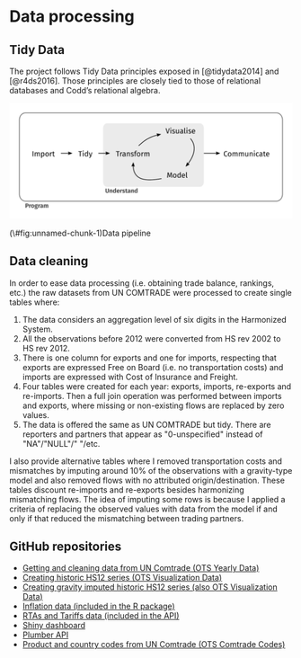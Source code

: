 # Data processing

## Tidy Data

The project follows Tidy Data principles exposed in [@tidydata2014] and  [@r4ds2016]. Those principles are closely tied to those of relational databases and Codd’s relational algebra.

<div class="figure">
<img src="fig/data-science.svg" alt="Data pipeline"  />
<p class="caption">(\#fig:unnamed-chunk-1)Data pipeline</p>
</div>

## Data cleaning

In order to ease data processing (i.e. obtaining trade balance, rankings, etc.) the raw datasets from UN COMTRADE were processed to create single tables where:

1. The data considers an aggregation level of six digits in the Harmonized System.
2. All the observations before 2012 were converted from HS rev 2002 to HS rev 2012.
3. There is one column for exports and one for imports, respecting that exports are expressed Free on Board (i.e. no transportation costs) and imports are expressed with Cost of Insurance and Freight.
4. Four tables were created for each year: exports, imports, re-exports and re-imports. Then a full join operation was performed between imports and exports, where missing or non-existing flows are replaced by zero values.
5. The data is offered the same as UN COMTRADE but tidy. There are reporters and partners that appear as "0-unspecified" instead of "NA"/"NULL"/" "/etc.

I also provide alternative tables where I removed transportation costs and mismatches by imputing around 10% of the observations with a gravity-type model and also removed flows with no attributed origin/destination. These tables discount re-imports and re-exports besides harmonizing mismatching flows. The idea of imputing some rows is because I applied a criteria of replacing the observed values with data from the model if and only if that reduced the mismatching between trading partners.

## GitHub repositories

* [Getting and cleaning data from UN Comtrade (OTS Yearly Data)](https://github.com/tradestatistics/uncomtrade-datasets-arrow)
* [Creating historic HS12 series (OTS Visualization Data)](https://github.com/tradestatistics/hs12-historic-series)
* [Creating gravity imputed historic HS12 series (also OTS Visualization Data)](https://github.com/pachadotdev/baci-like-hs12)
* [Inflation data (included in the R package)](https://github.com/tradestatistics/inflation-data)
* [RTAs and Tariffs data (included in the API)](https://github.com/pachadotdev/rtas-and-tariffs)
* [Shiny dashboard](https://github.com/tradestatistics/visualization-with-shiny)
* [Plumber API](https://github.com/tradestatistics/plumber-api)
* [Product and country codes from UN Comtrade (OTS Comtrade Codes)](https://github.com/tradestatistics/comtrade-codes)
